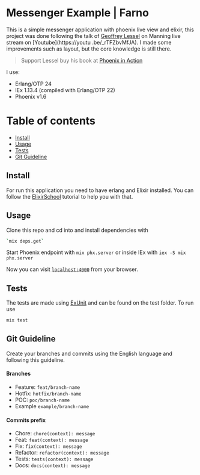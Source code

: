 # Messenger Example | Farno 

This is a simple messenger application with phoenix live view and elixir, this project was done following the talk of [Geoffrey Lessel](https://twitter.com/geolessel) on Manning live stream on [Youtube](https://youtu .be/_rTFZbvMfJA). I made some improvements such as layout, but the core knowledge is still there.

> Support Lessel buy his book at [Phoenix in Action](http://phoenixinaction.com)

I use:
- Erlang/OTP 24
- IEx 1.13.4 (compiled with Erlang/OTP 22)
- Phoenix v1.6 

Table of contents
=================

  * [Install](#install)
  * [Usage](#usage)
  * [Tests](#tests)
  * [Git Guideline](#git-guideline)

## Install
For run this application you need to have erlang and Elixir installed. You can follow the [ElixirSchool](https://elixirschool.com/en/lessons/basics/basics#installing-elixir-1) tutorial to help you with that.  

## Usage
Clone this repo and cd into and install dependencies with 

```bash 
`mix deps.get`
```

Start Phoenix endpoint with `mix phx.server` or inside IEx with `iex -S mix phx.server`

Now you can visit [`localhost:4000`](http://localhost:4000) from your browser.


## Tests

The tests are made using [ExUnit](https://hexdocs.pm/ex_unit/main/ExUnit.html) and can be found on the test folder. To run use

```bash
mix test
```

## Git Guideline
Create your branches and commits using the English language and following this guideline.

#### Branches
- Feature:  `feat/branch-name`
- Hotfix: `hotfix/branch-name`
- POC: `poc/branch-name`
- Example `example/branch-name`

#### Commits prefix
- Chore: `chore(context): message`
- Feat: `feat(context): message`
- Fix: `fix(context): message`
- Refactor: `refactor(context): message`
- Tests: `tests(context): message`
- Docs: `docs(context): message`

